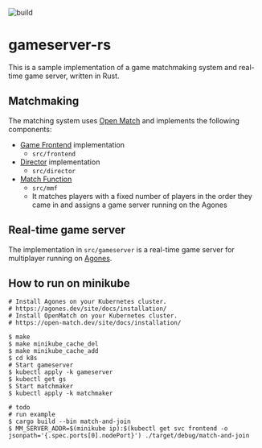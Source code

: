 ![build](https://github.com/yoshd/gameserver-rs/workflows/build/badge.svg)

# gameserver-rs

This is a sample implementation of a game matchmaking system and real-time game server, written in Rust.

## Matchmaking

The matching system uses [Open Match](https://github.com/googleforgames/open-match) and implements the following components:

- [Game Frontend](https://open-match.dev/site/docs/guides/matchmaker/frontend/) implementation
  - `src/frontend`
- [Director](https://open-match.dev/site/docs/guides/matchmaker/director/) implementation
  - `src/director`
- [Match Function](https://open-match.dev/site/docs/guides/matchmaker/matchfunction/)
  - `src/mmf`
  - It matches players with a fixed number of players in the order they came in and assigns a game server running on the Agones

## Real-time game server

The implementation in `src/gameserver` is a real-time game server for multiplayer running on [Agones](https://github.com/googleforgames/agones).

## How to run on minikube

```
# Install Agones on your Kubernetes cluster.
# https://agones.dev/site/docs/installation/
# Install OpenMatch on your Kubernetes cluster.
# https://open-match.dev/site/docs/installation/

$ make
$ make minikube_cache_del
$ make minikube_cache_add
$ cd k8s
# Start gameserver
$ kubectl apply -k gameserver
$ kubectl get gs
$ Start matchmaker
$ kubectl apply -k matchmaker

# todo
# run example
$ cargo build --bin match-and-join
$ MM_SERVER_ADDR=$(minikube ip):$(kubectl get svc frontend -o jsonpath='{.spec.ports[0].nodePort}') ./target/debug/match-and-join
```

